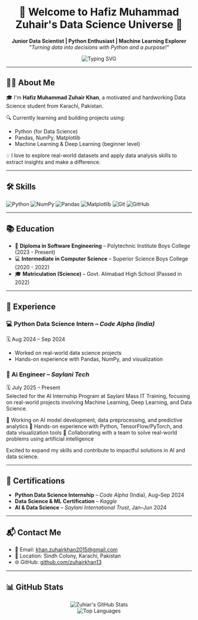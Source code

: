 <!-- PROFILE README START -->

<h1 align="center">👋 Welcome to Hafiz Muhammad Zuhair's Data Science Universe 🚀</h1>

<p align="center">
  <b>Junior Data Scientist | Python Enthusiast | Machine Learning Explorer</b><br>
  <i>"Turning data into decisions with Python and a purpose!"</i>
</p>

<p align="center">
  <img src="https://readme-typing-svg.demolab.com?font=Fira+Code&pause=1000&color=00F700&center=true&width=435&lines=Python+for+Data+Science+%F0%9F%93%88;Machine+Learning+%26+Deep+Learning+Beginner+%F0%9F%A7%90;Exploring+AI-powered+solutions+%F0%9F%94%A5;Keen+Learner+%7C+Data+Explorer" alt="Typing SVG" />
</p>

---

## 🧑‍💻 About Me

🎓 I'm **Hafiz Muhammad Zuhair Khan**, a motivated and hardworking Data Science student from Karachi, Pakistan.

🔍 Currently learning and building projects using:
- Python (for Data Science)
- Pandas, NumPy, Matplotlib
- Machine Learning & Deep Learning (beginner level)

💡 I love to explore real-world datasets and apply data analysis skills to extract insights and make a difference.

---

## 🛠️ Skills

![Python](https://img.shields.io/badge/Python-3670A0?style=for-the-badge&logo=python&logoColor=white)
![NumPy](https://img.shields.io/badge/NumPy-013243?style=for-the-badge&logo=numpy)
![Pandas](https://img.shields.io/badge/Pandas-150458?style=for-the-badge&logo=pandas)
![Matplotlib](https://img.shields.io/badge/Matplotlib-0061A8?style=for-the-badge&logo=plotly)
![Git](https://img.shields.io/badge/Git-F05032?style=for-the-badge&logo=git&logoColor=white)
![GitHub](https://img.shields.io/badge/GitHub-181717?style=for-the-badge&logo=github&logoColor=white)

---

## 📚 Education

- 🏫 **Diploma in Software Engineering** – Polytechnic Institute Boys College (2023 - Present)
- 💻 **Intermediate in Computer Science** – Superior Science Boys College (2020 - 2022)
- 🎓 **Matriculation (Science)** – Govt. Alimabad High School (Passed in 2022)

---

## 💼 Experience

### 💻 Python Data Science Intern – *Code Alpha (India)*  
🗓️ Aug 2024 – Sep 2024  
- Worked on real-world data science projects  
- Hands-on experience with Pandas, NumPy, and visualization

### 🧾 Ai Engineer – *Saylani Tech*  
🗓️ July 2025 – Present  
Selected for the AI Internship Program at Saylani Mass IT Training, focusing on real-world projects involving Machine Learning, Deep Learning, and Data Science.

🔹 Working on AI model development, data preprocessing, and predictive analytics
🔹 Hands-on experience with Python, TensorFlow/PyTorch, and data visualization tools
🔹 Collaborating with a team to solve real-world problems using artificial intelligence

Excited to expand my skills and contribute to impactful solutions in AI and data science.

---

## 🏅 Certifications

- **Python Data Science Internship** – *Code Alpha* (India), Aug–Sep 2024  
- **Data Science & ML Certification** – *Kaggle*  
- **AI & Data Science** – *Saylani International Trust*, Jan–Jun 2024

---

## 📬 Contact Me

- 📧 Email: [khan.zuhairkhan2015@gmail.com](mailto:khan.zuhairkhan2015@gmail.com)  
- 📍 Location: Sindh Colony, Karachi, Pakistan  
- 🌐 GitHub: [github.com/zuhairkhan13](https://github.com/zuhairkhan13)

---

## 📊 GitHub Stats

<p align="center">
  <img src="https://github-readme-stats.vercel.app/api?username=zuhairkhan13&show_icons=true&theme=radical" alt="Zuhiar's GitHub Stats" />
  <br>
  <img src="https://github-readme-stats.vercel.app/api/top-langs/?username=zuhairkhan13&layout=compact&theme=radical" alt="Top Languages" />
</p>

<!-- PROFILE README END -->
